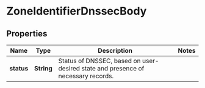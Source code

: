 # ZoneIdentifierDnssecBody

## Properties
Name | Type | Description | Notes
------------ | ------------- | ------------- | -------------
**status** | **String** | Status of DNSSEC, based on user-desired state and presence of necessary records. | 
